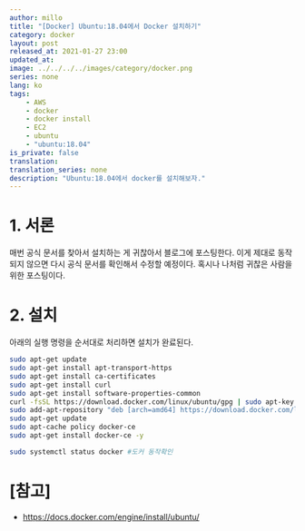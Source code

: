 ```yaml
---
author: millo
title: "[Docker] Ubuntu:18.04에서 Docker 설치하기"
category: docker
layout: post
released_at: 2021-01-27 23:00
updated_at:
image: ../../../../images/category/docker.png
series: none
lang: ko
tags:
    - AWS
    - docker
    - docker install
    - EC2
    - ubuntu
    - "ubuntu:18.04"
is_private: false
translation:
translation_series: none
description: "Ubuntu:18.04에서 docker를 설치해보자."
---
```


# 1. 서론

매번 공식 문서를 찾아서 설치하는 게 귀찮아서 블로그에 포스팅한다. 이게 제대로 동작되지 않으면 다시 공식 문서를 확인해서 수정할 예정이다. 혹시나 나처럼 귀찮은 사람을 위한 포스팅이다.

# 2. 설치

아래의 실행 명령을 순서대로 처리하면 설치가 완료된다.

```bash
sudo apt-get update
sudo apt-get install apt-transport-https
sudo apt-get install ca-certificates
sudo apt-get install curl
sudo apt-get install software-properties-common
curl -fsSL https://download.docker.com/linux/ubuntu/gpg | sudo apt-key add -
sudo add-apt-repository "deb [arch=amd64] https://download.docker.com/linux/ubuntu bionic stable"
sudo apt-get update
sudo apt-cache policy docker-ce
sudo apt-get install docker-ce -y

sudo systemctl status docker #도커 동작확인
```

# [참고]

-   https://docs.docker.com/engine/install/ubuntu/
